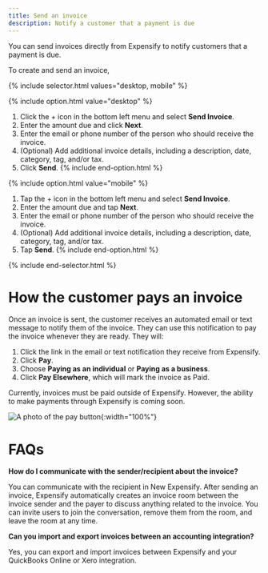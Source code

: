 ```yaml
---
title: Send an invoice
description: Notify a customer that a payment is due
---
```

<div id="new-expensify" markdown="1">

You can send invoices directly from Expensify to notify customers that a payment is due. 

To create and send an invoice, 

{% include selector.html values="desktop, mobile" %}

{% include option.html value="desktop" %}
1. Click the + icon in the bottom left menu and select **Send Invoice**.
2. Enter the amount due and click **Next**.
3. Enter the email or phone number of the person who should receive the invoice.
4. (Optional) Add additional invoice details, including a description, date, category, tag, and/or tax. 
5. Click **Send**.
{% include end-option.html %}

{% include option.html value="mobile" %}
1. Tap the + icon in the bottom left menu and select **Send Invoice**.
2. Enter the amount due and tap **Next**.
3. Enter the email or phone number of the person who should receive the invoice.
4. (Optional) Add additional invoice details, including a description, date, category, tag, and/or tax. 
5. Tap **Send**.
{% include end-option.html %}

{% include end-selector.html %}

# How the customer pays an invoice

Once an invoice is sent, the customer receives an automated email or text message to notify them of the invoice. They can use this notification to pay the invoice whenever they are ready. They will: 

1. Click the link in the email or text notification they receive from Expensify. 
2. Click **Pay**.
3. Choose **Paying as an individual** or **Paying as a business**.
4. Click **Pay Elsewhere**, which will mark the invoice as Paid. 

Currently, invoices must be paid outside of Expensify. However, the ability to make payments through Expensify is coming soon. 

![A photo of the pay button]({{site.url}}/assets/images/ExpensifyHelp-Invoice-1){:width="100%"}

 
# FAQs

**How do I communicate with the sender/recipient about the invoice?**

You can communicate with the recipient in New Expensify. After sending an invoice, Expensify automatically creates an invoice room between the invoice sender and the payer to discuss anything related to the invoice. You can invite users to join the conversation, remove them from the room, and leave the room at any time. 

**Can you import and export invoices between an accounting integration?**

Yes, you can export and import invoices between Expensify and your QuickBooks Online or Xero integration. 

</div>
